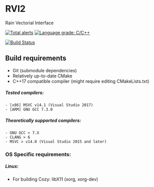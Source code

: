 # RVI2
Rain Vectorial Interface

[![Total alerts](https://img.shields.io/lgtm/alerts/g/bigiansen/rvi2.svg?logo=lgtm&logoWidth=18)](https://lgtm.com/projects/g/bigiansen/rvi2/alerts/)
[![Language grade: C/C++](https://img.shields.io/lgtm/grade/cpp/g/bigiansen/rvi2.svg?logo=lgtm&logoWidth=18)](https://lgtm.com/projects/g/bigiansen/rvi2/context:cpp)

[![Build Status](https://amsostudios.visualstudio.com/rvi2/_apis/build/status/RVI2-CI?branchName=master)](https://amsostudios.visualstudio.com/rvi2/_build/latest?definitionId=2?branchName=master)

## Build requirements
 - Git (submodule dependencies)
 - Relatively up-to-date CMake
 - C++17 compatible compiler (might require editing CMakeLists.txt)
##### Tested compilers:
    - [x86] MSVC v14.1 (Visual Studio 2017)
    - [ARM] GNU GCC 7.3.0
##### Theoretically supported compilers:
	- GNU GCC > 7.X
	- CLANG > 6
	- MSVC > v14.0 (Visual Studio 2015 and later)

### OS Specific requirements:
##### Linux:
 - For building Cozy: libX11 (xorg, xorg-dev)